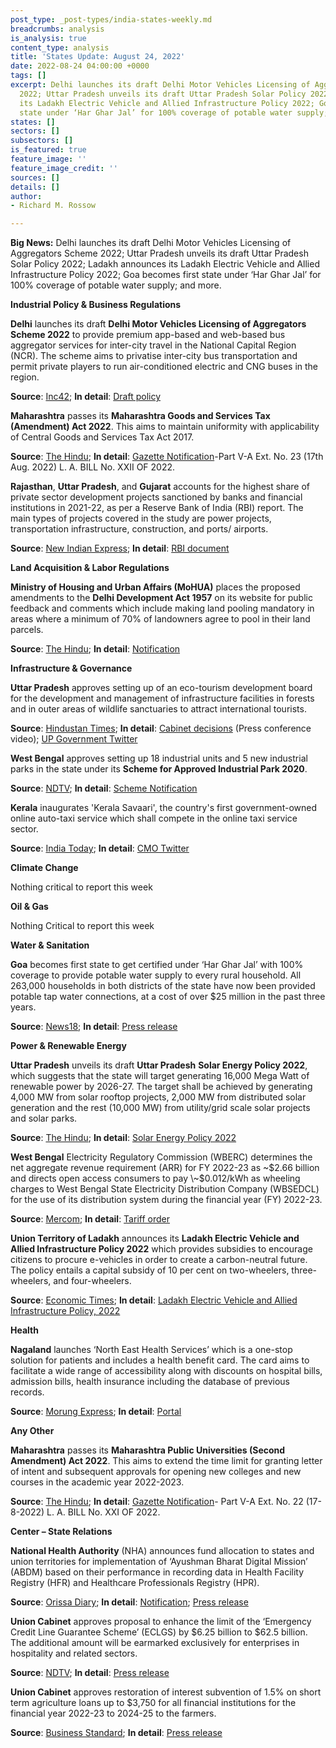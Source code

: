 ```yaml
---
post_type: _post-types/india-states-weekly.md
breadcrumbs: analysis
is_analysis: true
content_type: analysis
title: 'States Update: August 24, 2022'
date: 2022-08-24 04:00:00 +0000
tags: []
excerpt: Delhi launches its draft Delhi Motor Vehicles Licensing of Aggregators Scheme
  2022; Uttar Pradesh unveils its draft Uttar Pradesh Solar Policy 2022; Ladakh announces
  its Ladakh Electric Vehicle and Allied Infrastructure Policy 2022; Goa becomes first
  state under ‘Har Ghar Jal’ for 100% coverage of potable water supply; and more.
states: []
sectors: []
subsectors: []
is_featured: true
feature_image: ''
feature_image_credit: ''
sources: []
details: []
author:
- Richard M. Rossow

---
```

**Big News:** Delhi launches its draft Delhi Motor Vehicles Licensing of Aggregators Scheme 2022; Uttar Pradesh unveils its draft Uttar Pradesh Solar Policy 2022; Ladakh announces its Ladakh Electric Vehicle and Allied Infrastructure Policy 2022; Goa becomes first state under ‘Har Ghar Jal’ for 100% coverage of potable water supply; and more.

**Industrial Policy & Business Regulations**

**Delhi** launches its draft **Delhi Motor Vehicles Licensing of Aggregators Scheme 2022** to provide premium app-based and web-based bus aggregator services for inter-city travel in the National Capital Region (NCR). The scheme aims to privatise inter-city bus transportation and permit private players to run air-conditioned electric and CNG buses in the region.

**Source**: [Inc42](https://inc42.com/buzz/delhi-govt-releases-draft-policy-to-start-premium-app-based-bus-aggregator-services-in-ncr/); **In detail**: [Draft policy](https://transport.delhi.gov.in/sites/default/files/All-PDF/DocScanner%2018-Aug-2022%203-12%20pm.pdf)

**Maharashtra** passes its **Maharashtra Goods and Services Tax (Amendment) Act 2022**. This aims to maintain uniformity with applicability of Central Goods and Services Tax Act 2017.

**Source**: [The Hindu](https://www.thehindu.com/news/cities/mumbai/maharashtra-assembly-passes-amends-gst-and-state-public-university-act/article65783825.ece); **In detail**: [Gazette Notification](https://acrobat.adobe.com/id/urn:aaid:sc:VA6C2:ccdab71f-7b24-4bbe-a9d4-f624310e66ff)-Part V-A Ext. No. 23 (17th Aug. 2022) L. A. BILL No. XXII OF 2022.

**Rajasthan**, **Uttar Pradesh**, and **Gujarat** accounts for the highest share of private sector development projects sanctioned by banks and financial institutions in 2021-22, as per a Reserve Bank of India (RBI) report. The main types of projects covered in the study are power projects, transportation infrastructure, construction, and ports/ airports.

**Source**: [New Indian Express](https://www.newindianexpress.com/business/2022/aug/19/rajasthan-accounsfor-highest-share-in-cost-of-projects-sanctioned-by-banks-in-fy22-rbi-article-2489213.html); **In detail**: [RBI document](https://rbidocs.rbi.org.in/rdocs/Bulletin/PDFs/05_PCIG1808202225506D257434449CBC572C36BF13F073.PDF)

**Land Acquisition & Labor Regulations**

**Ministry of Housing and Urban Affairs (MoHUA)** places the proposed amendments to the **Delhi Development Act 1957** on its website for public feedback and comments which include making land pooling mandatory in areas where a minimum of 70% of landowners agree to pool in their land parcels.

**Source**: [The Hindu](https://www.thehindu.com/news/cities/Delhi/mohua-shares-proposed-amendments-to-boost-land-pooling/article65784951.ece); **In detail**: [Notification](https://mohua.gov.in/upload/whatsnew/62fe068ebd8a8DDA-Act-English.pdf)

**Infrastructure & Governance**

**Uttar Pradesh** approves setting up of an eco-tourism development board for the development and management of infrastructure facilities in forests and in outer areas of wildlife sanctuaries to attract international tourists.

**Source**: [Hindustan Times](https://www.hindustantimes.com/cities/lucknow-news/up-cabinet-approves-setting-up-of-eco-tourism-development-board-101660672418935.html); **In detail**: [Cabinet decisions](https://twitter.com/UPGovt/status/1559439687277690880) (Press conference video); [UP Government Twitter](https://twitter.com/UPGovt/status/1559552184534331395)

**West Bengal** approves setting up 18 industrial units and 5 new industrial parks in the state under its **Scheme for Approved Industrial Park 2020**.

**Source**: [NDTV](https://www.ndtv.com/india-news/18-new-industrial-units-five-parks-to-be-set-up-in-bengal-min-3266902); **In detail**: [Scheme Notification](https://acrobat.adobe.com/id/urn:aaid:sc:VA6C2:d22b3e87-6e95-42a1-b118-eb6201f9d598)

**Kerala** inaugurates 'Kerala Savaari', the country's first government-owned online auto-taxi service which shall compete in the online taxi service sector.

**Source**: [India Today](https://www.indiatoday.in/india/story/country-first-government-owned-online-taxi-service-kerala-savaari-launched-kerala-1989524-2022-08-18); **In detail**: [CMO Twitter](https://twitter.com/CMOKerala/status/1559903575933091840)

**Climate Change**

Nothing critical to report this week

**Oil & Gas**

Nothing Critical to report this week

**Water & Sanitation**

**Goa** becomes first state to get certified under ‘Har Ghar Jal’ with 100% coverage to provide potable water supply to every rural household. All 263,000 households in both districts of the state have now been provided potable tap water connections, at a cost of over $25 million in the past three years.

**Source**: [News18](https://www.news18.com/news/india/har-ghar-jal-in-full-flow-goa-is-first-state-to-provide-tap-water-connections-to-all-2-6-lakh-rural-homes-5769499.html); **In detail**: [Press release](https://www.pib.gov.in/PressReleasePage.aspx?PRID=1852929)

**Power & Renewable Energy**

**Uttar Pradesh** unveils its draft **Uttar Pradesh** **Solar Energy Policy 2022**, which suggests that the state will target generating 16,000 Mega Watt of renewable power by 2026-27. The target shall be achieved by generating 4,000 MW from solar rooftop projects, 2,000 MW from distributed solar generation and the rest (10,000 MW) from utility/grid scale solar projects and solar parks.

**Source**: [The Hindu](https://www.thehindu.com/news/national/other-states/uttar-pradesh-eyes-to-develop-16000-mw-renewable-energy-capacity-by-2027/article65788284.ece); **In detail**: [Solar Energy Policy 2022](http://upneda.org.in/MediaGallery/Uttar_Pradesh_Solar_Energy_Policy2022_English_draft_one-07-08-22-final.pdf)

**West Bengal** Electricity Regulatory Commission (WBERC) determines the net aggregate revenue requirement (ARR) for FY 2022-23 as \~$2.66 billion and directs open access consumers to pay \~$0.012/kWh as wheeling charges to West Bengal State Electricity Distribution Company (WBSEDCL) for the use of its distribution system during the financial year (FY) 2022-23.

**Source**: [Mercom](https://mercomindia.com/open-access-consumers-west-bengal-pay-wheeling-charges-fy23/); **In detail**: [Tariff order](https://wberc.gov.in/sites/default/files/TP89WHEELING.pdf)

**Union Territory of Ladakh** announces its **Ladakh Electric Vehicle and Allied Infrastructure Policy 2022** which provides subsidies to encourage citizens to procure e-vehicles in order to create a carbon-neutral future. The policy entails a capital subsidy of 10 per cent on two-wheelers, three-wheelers, and four-wheelers.

**Source**: [Economic Times](https://auto.economictimes.indiatimes.com/news/industry/ladakh-rolls-out-ev-policy-with-subsidies-to-encourage-buyers/93680488); **In detail**: [Ladakh Electric Vehicle and Allied Infrastructure Policy, 2022](https://cdnbbsr.s3waas.gov.in/s395192c98732387165bf8e396c0f2dad2/uploads/2022/08/2022081947.pdf)

**Health**

**Nagaland** launches ‘North East Health Services’ which is a one-stop solution for patients and includes a health benefit card. The card aims to facilitate a wide range of accessibility along with discounts on hospital bills, admission bills, health insurance including the database of previous records.

**Source**: [Morung Express](https://morungexpress.com/ne-health-services-launched-in-nagaland); **In detail**: [Portal](https://nehealthservices.com/)

**Any Other**

**Maharashtra** passes its **Maharashtra Public Universities (Second Amendment) Act 2022**. This aims to extend the time limit for granting letter of intent and subsequent approvals for opening new colleges and new courses in the academic year 2022-2023.

**Source**: [The Hindu](https://www.thehindu.com/news/cities/mumbai/maharashtra-assembly-passes-amends-gst-and-state-public-university-act/article65783825.ece); **In detail**: [Gazette Notification](https://acrobat.adobe.com/id/urn:aaid:sc:VA6C2:fe9d804f-b9ad-4c51-8d34-7e058b3b560e)- Part V-A Ext. No. 22 (17-8-2022) L. A. BILL No. XXI OF 2022.

**Center – State Relations**

**National Health Authority** (NHA) announces fund allocation to states and union territories for implementation of ‘Ayushman Bharat Digital Mission’ (ABDM) based on their performance in recording data in Health Facility Registry (HFR) and Healthcare Professionals Registry (HPR).

**Source**: [Orissa Diary](https://orissadiary.com/national-health-authority-announces-performance-based-fund-allocation-for-strengthening-the-registries-of-healthcare-professionals-and-health-facilities-at-state-ut-level/); **In detail**: [Notification](https://acrobat.adobe.com/id/urn:aaid:sc:VA6C2:25b1cbb4-4b3d-413a-b265-396688ab3795); [Press release](https://pib.gov.in/PressReleaseIframePage.aspx?PRID=1852294)

**Union Cabinet** approves proposal to enhance the limit of the ‘Emergency Credit Line Guarantee Scheme’ (ECLGS) by $6.25 billion to $62.5 billion. The additional amount will be earmarked exclusively for enterprises in hospitality and related sectors.

**Source**: [NDTV](https://www.ndtv.com/business/emergency-credit-line-guarantee-scheme-corpus-increased-by-rs-50-000-crore-3262081); **In detail**: [Press release](https://pib.gov.in/PressReleasePage.aspx?PRID=1852527)

**Union Cabinet** approves restoration of interest subvention of 1.5% on short term agriculture loans up to $3,750 for all financial institutions for the financial year 2022-23 to 2024-25 to the farmers.

**Source**: [Business Standard](https://www.business-standard.com/article/news-cm/cabinet-oks-interest-subvention-of-1-5-per-annum-on-short-term-agriculture-loan-upto-rs-3-lakh-122081800179_1.html); **In detail**: [Press release](https://pib.gov.in/PressReleasePage.aspx?PRID=1852523)